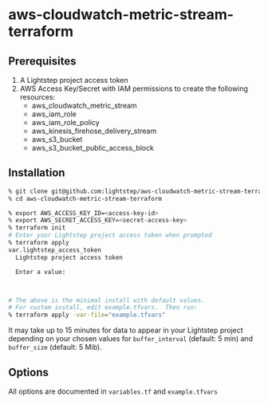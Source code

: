 # aws-cloudwatch-metric-stream-terraform


## Prerequisites
1. A Lightstep project access token
1. AWS Access Key/Secret with IAM permissions to create the following resources:
    * aws_cloudwatch_metric_stream 
    * aws_iam_role
    * aws_iam_role_policy
    * aws_kinesis_firehose_delivery_stream
    * aws_s3_bucket
    * aws_s3_bucket_public_access_block
## Installation

```BASH
% git clone git@github.com:lightstep/aws-cloudwatch-metric-stream-terraform.git
% cd aws-cloudwatch-metric-stream-terraform

% export AWS_ACCESS_KEY_ID=<access-key-id>
% export AWS_SECRET_ACCESS_KEY=<secret-access-key>
% terraform init
# Enter your Lightstep project access token when prompted
% terraform apply
var.lightstep_access_token
  Lightstep project access token

  Enter a value: 



# The above is the minimal install with default values.
# For custom install, edit example.tfvars.  Then run:
% terraform apply -var-file="example.tfvars"
```

It may take up to 15 minutes for data to appear in your Lightstep project depending on your chosen values for `buffer_interval` (default: 5 min) and `buffer_size` (default: 5 Mib).

## Options
All options are documented in `variables.tf` and `example.tfvars`